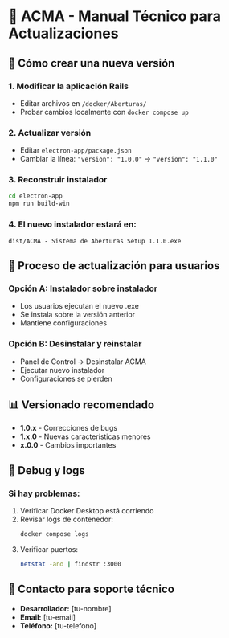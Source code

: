# 🔧 ACMA - Manual Técnico para Actualizaciones

## 📝 Cómo crear una nueva versión

### 1. Modificar la aplicación Rails
- Editar archivos en `/docker/Aberturas/`
- Probar cambios localmente con `docker compose up`

### 2. Actualizar versión
- Editar `electron-app/package.json`
- Cambiar la línea: `"version": "1.0.0"` → `"version": "1.1.0"`

### 3. Reconstruir instalador
```bash
cd electron-app
npm run build-win
```

### 4. El nuevo instalador estará en:
```
dist/ACMA - Sistema de Aberturas Setup 1.1.0.exe
```

## 🔄 Proceso de actualización para usuarios

### Opción A: Instalador sobre instalador
- Los usuarios ejecutan el nuevo .exe
- Se instala sobre la versión anterior
- Mantiene configuraciones

### Opción B: Desinstalar y reinstalar
- Panel de Control → Desinstalar ACMA
- Ejecutar nuevo instalador
- Configuraciones se pierden

## 📊 Versionado recomendado

- **1.0.x** - Correcciones de bugs
- **1.x.0** - Nuevas características menores
- **x.0.0** - Cambios importantes

## 🐛 Debug y logs

### Si hay problemas:
1. Verificar Docker Desktop está corriendo
2. Revisar logs de contenedor:
   ```bash
   docker compose logs
   ```
3. Verificar puertos:
   ```bash
   netstat -ano | findstr :3000
   ```

## 📱 Contacto para soporte técnico
- **Desarrollador:** [tu-nombre]
- **Email:** [tu-email]
- **Teléfono:** [tu-telefono]
